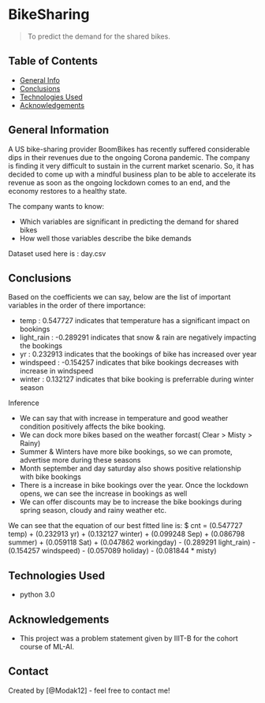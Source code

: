 # BikeSharing
> To predict the demand for the shared bikes.


## Table of Contents
* [General Info](#general-information)
* [Conclusions](#conclusions)
* [Technologies Used](#technologies-used)
* [Acknowledgements](#acknowledgements)


## General Information
A US bike-sharing provider BoomBikes has recently suffered considerable dips in their revenues due to the ongoing Corona pandemic. The company is finding it very difficult to sustain in the current market scenario. So, it has decided to come up with a mindful business plan to be able to accelerate its revenue as soon as the ongoing lockdown comes to an end, and the economy restores to a healthy state. 

The company wants to know:
- Which variables are significant in predicting the demand for shared bikes
- How well those variables describe the bike demands

Dataset used here is : day.csv

## Conclusions
Based on the coefficients we can say, below are the list of important variables in the order of there importance:
- temp : 0.547727 indicates that temperature has a significant impact on bookings
- light_rain : -0.289291 indicates that snow & rain are negatively impacting the bookings
- yr : 0.232913 indicates that the bookings of bike has increased over year
- windspeed : -0.154257 indicates that bike bookings decreases with increase in windspeed
- winter : 0.132127 indicates that bike booking is preferrable during winter season

Inference
- We can say that with increase in temperature and good weather condition positively affects the bike booking.
- We can dock more bikes based on the weather forcast( Clear > Misty > Rainy)
- Summer & Winters have more bike bookings, so we can promote, advertise more during these seasons
- Month september and day saturday also shows positive relationship with bike bookings
- There is a increase in bike bookings over the year. Once the lockdown opens, we can see the increase in bookings as well
- We can offer discounts may be to increase the bike bookings during spring season, cloudy and rainy weather etc.

We can see that the equation of our best fitted line is:
$ cnt = (0.547727 temp) + (0.232913 yr) + (0.132127 winter) + (0.099248 Sep) + (0.086798 summer) + (0.059118 Sat) + (0.047862 workingday) - (0.289291 light_rain) - (0.154257 windspeed) - (0.057089 holiday) - (0.081844 * misty)


## Technologies Used
- python 3.0

<!-- As the libraries versions keep on changing, it is recommended to mention the version of library used in this project -->

## Acknowledgements
- This project was a problem statement given by IIIT-B for the cohort course of ML-AI.


## Contact
Created by [@Modak12] - feel free to contact me!

